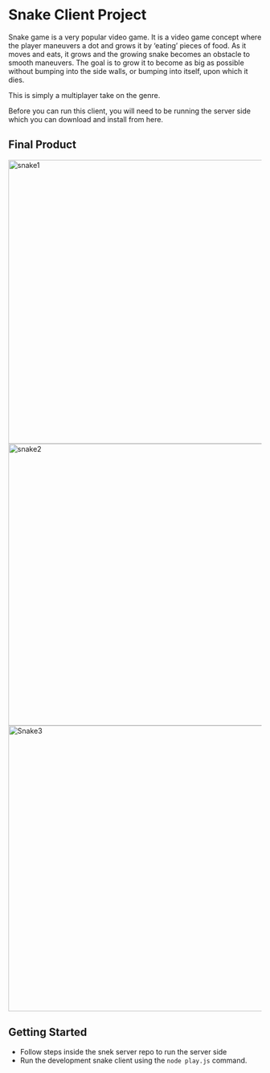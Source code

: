 # Snake Client Project

Snake game is a very popular video game. It is a video game concept where the player maneuvers a dot and grows it by ‘eating’ pieces of food. As it moves and eats, it grows and the growing snake becomes an obstacle to smooth maneuvers. The goal is to grow it to become as big as possible without bumping into the side walls, or bumping into itself, upon which it dies.

This is simply a multiplayer take on the genre.

Before you can run this client, you will need to be running the server side which you can download and install from here. 

## Final Product

<img width="565" alt="snake1" src="https://user-images.githubusercontent.com/92807500/155753474-b621a7a1-9654-48f5-99a2-664d0e627980.PNG">

<img width="561" alt="snake2" src="https://user-images.githubusercontent.com/92807500/155753983-89e9b3f1-8029-4d40-9939-ddcd67ae4017.PNG">

<img width="569" alt="Snake3" src="https://user-images.githubusercontent.com/92807500/155754010-46b2e9f7-842a-4b3b-8818-f0b711c5d346.PNG">


## Getting Started

- Follow steps inside the snek server repo to run the server side
- Run the development snake client using the `node play.js` command.